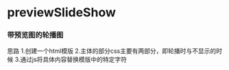 # previewSlideShow
<h3>带预览图的轮播图</h3>
思路
1.创建一个html模版
2.主体的部分css主要有两部分，即轮播时与不显示的时候
3.通过js将具体内容替换模版中的特定字符
